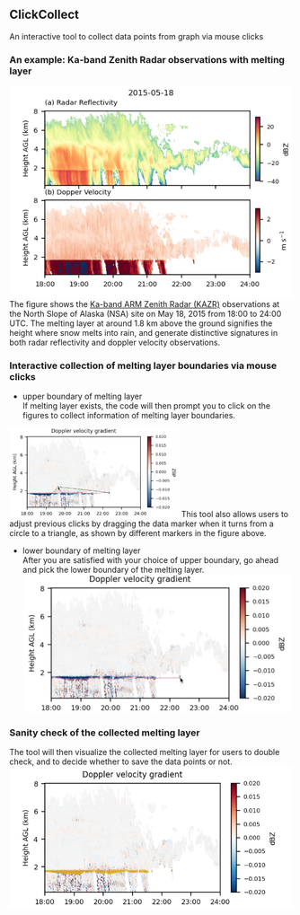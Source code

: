 ## ClickCollect
An interactive tool to collect data points from graph via mouse clicks
### An example: Ka-band Zenith Radar observations with melting layer
![Figure 1: KAZR observations at NSA site on May 18, 2015](https://github.com/YXIE1010/ClickCollect/blob/main/Figure/Figure_1.png)  
The figure shows the [Ka-band ARM Zenith Radar (KAZR)](https://www.arm.gov/capabilities/instruments/kazr) observations at the North Slope of Alaska (NSA) site on 
May 18, 2015 from 18:00 to 24:00 UTC. The melting layer at around 1.8 km above the ground signifies the height where snow melts into rain, and generate distinctive
signatures in both radar reflectivity and doppler velocity observations.

### Interactive collection of melting layer boundaries via mouse clicks
- upper boundary of melting layer  
If melting layer exists, the code will then prompt you to click on the figures to collect information of melting layer boundaries.  
<img src="https://github.com/YXIE1010/ClickCollect/blob/main/Figure/Figure_2.png" alt="ClickCollect upper boundary of the melting layer" width="60%" height="60%">  
This tool also allows users to adjust previous clicks by dragging the data marker when it turns from a circle to a triangle, as shown by different markers
in the figure above.

- lower boundary of melting layer  
After you are satisfied with your choice of upper boundary, go ahead and pick the lower boundary of the melting layer.
![Figure 3: ClickCollect lower boundary of the melting layer](https://github.com/YXIE1010/ClickCollect/blob/main/Figure/Figure_3.png)

### Sanity check of the collected melting layer
The tool will then visualize the collected melting layer for users to double check, and to decide whether to save the data points or not.  
![Figure 4: Sanity check of the collected melting layer](https://github.com/YXIE1010/ClickCollect/blob/main/Figure/Figure_4.png)

